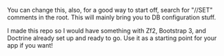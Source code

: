 You can change this, also, for a good way to start off, search for "//SET" comments in the root. This will mainly bring you to DB configuration stuff.

I made this repo so I would have something with Zf2, Bootstrap 3, and Doctrine already set up and ready to go. Use it as a starting point for your app if you want! 
